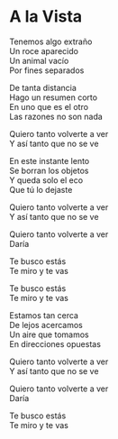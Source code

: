 # A la Vista  

Tenemos algo extraño  
Un roce aparecido  
Un animal vacío  
Por fines separados  

De tanta distancia  
Hago un resumen corto  
En uno que es el otro  
Las razones no son nada  

Quiero tanto volverte a ver  
Y así tanto que no se ve  

En este instante lento  
Se borran los objetos  
Y queda solo el eco  
Que tú lo dejaste  

Quiero tanto volverte a ver  
Y así tanto que no se ve  

Quiero tanto volverte a ver  
Daría  

Te busco estás  
Te miro y te vas  

Te busco estás  
Te miro y te vas  

Estamos tan cerca  
De lejos acercamos  
Un aire que tomamos  
En direcciones opuestas  

Quiero tanto volverte a ver  
Y así tanto que no se ve  

Quiero tanto volverte a ver  
Daría  

Te busco estás  
Te miro y te vas  
